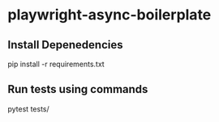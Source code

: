 # playwright-async-boilerplate

## Install Depenedencies
pip install -r requirements.txt 

## Run tests using commands 
pytest tests/
